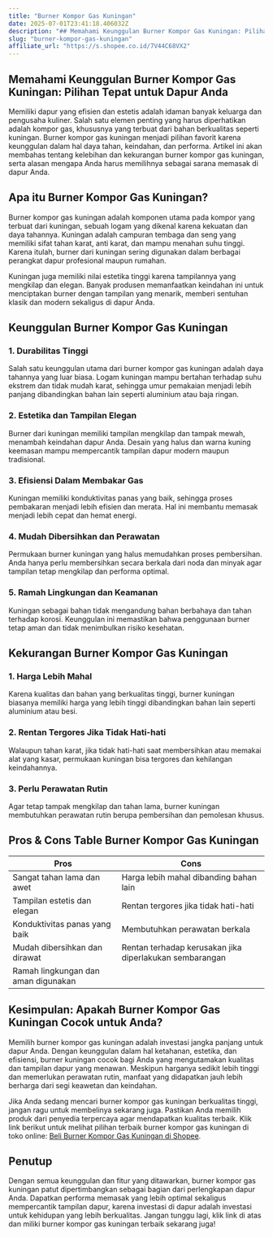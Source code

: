 ```yaml
---
title: "Burner Kompor Gas Kuningan"
date: 2025-07-01T23:41:18.406032Z
description: "## Memahami Keunggulan Burner Kompor Gas Kuningan: Pilihan Tepat untuk Dapur Anda..."
slug: "burner-kompor-gas-kuningan"
affiliate_url: "https://s.shopee.co.id/7V44C68VX2"
---
```

## Memahami Keunggulan Burner Kompor Gas Kuningan: Pilihan Tepat untuk Dapur Anda

Memiliki dapur yang efisien dan estetis adalah idaman banyak keluarga dan pengusaha kuliner. Salah satu elemen penting yang harus diperhatikan adalah kompor gas, khususnya yang terbuat dari bahan berkualitas seperti kuningan. Burner kompor gas kuningan menjadi pilihan favorit karena keunggulan dalam hal daya tahan, keindahan, dan performa. Artikel ini akan membahas tentang kelebihan dan kekurangan burner kompor gas kuningan, serta alasan mengapa Anda harus memilihnya sebagai sarana memasak di dapur Anda.

## Apa itu Burner Kompor Gas Kuningan?

Burner kompor gas kuningan adalah komponen utama pada kompor yang terbuat dari kuningan, sebuah logam yang dikenal karena kekuatan dan daya tahannya. Kuningan adalah campuran tembaga dan seng yang memiliki sifat tahan karat, anti karat, dan mampu menahan suhu tinggi. Karena itulah, burner dari kuningan sering digunakan dalam berbagai perangkat dapur profesional maupun rumahan.

Kuningan juga memiliki nilai estetika tinggi karena tampilannya yang mengkilap dan elegan. Banyak produsen memanfaatkan keindahan ini untuk menciptakan burner dengan tampilan yang menarik, memberi sentuhan klasik dan modern sekaligus di dapur Anda.

## Keunggulan Burner Kompor Gas Kuningan

### 1. Durabilitas Tinggi

Salah satu keunggulan utama dari burner kompor gas kuningan adalah daya tahannya yang luar biasa. Logam kuningan mampu bertahan terhadap suhu ekstrem dan tidak mudah karat, sehingga umur pemakaian menjadi lebih panjang dibandingkan bahan lain seperti aluminium atau baja ringan.

### 2. Estetika dan Tampilan Elegan

Burner dari kuningan memiliki tampilan mengkilap dan tampak mewah, menambah keindahan dapur Anda. Desain yang halus dan warna kuning keemasan mampu mempercantik tampilan dapur modern maupun tradisional.

### 3. Efisiensi Dalam Membakar Gas

Kuningan memiliki konduktivitas panas yang baik, sehingga proses pembakaran menjadi lebih efisien dan merata. Hal ini membantu memasak menjadi lebih cepat dan hemat energi.

### 4. Mudah Dibersihkan dan Perawatan

Permukaan burner kuningan yang halus memudahkan proses pembersihan. Anda hanya perlu membersihkan secara berkala dari noda dan minyak agar tampilan tetap mengkilap dan performa optimal.

### 5. Ramah Lingkungan dan Keamanan

Kuningan sebagai bahan tidak mengandung bahan berbahaya dan tahan terhadap korosi. Keunggulan ini memastikan bahwa penggunaan burner tetap aman dan tidak menimbulkan risiko kesehatan.

## Kekurangan Burner Kompor Gas Kuningan

### 1. Harga Lebih Mahal

Karena kualitas dan bahan yang berkualitas tinggi, burner kuningan biasanya memiliki harga yang lebih tinggi dibandingkan bahan lain seperti aluminium atau besi.

### 2. Rentan Tergores Jika Tidak Hati-hati

Walaupun tahan karat, jika tidak hati-hati saat membersihkan atau memakai alat yang kasar, permukaan kuningan bisa tergores dan kehilangan keindahannya.

### 3. Perlu Perawatan Rutin

Agar tetap tampak mengkilap dan tahan lama, burner kuningan membutuhkan perawatan rutin berupa pembersihan dan pemolesan khusus.

## Pros & Cons Table Burner Kompor Gas Kuningan

| Pros                                      | Cons                                         |
|--------------------------------------------|----------------------------------------------|
| Sangat tahan lama dan awet                | Harga lebih mahal dibanding bahan lain     |
| Tampilan estetis dan elegan               | Rentan tergores jika tidak hati-hati       |
| Konduktivitas panas yang baik             | Membutuhkan perawatan berkala            |
| Mudah dibersihkan dan dirawat            | Rentan terhadap kerusakan jika diperlakukan sembarangan |
| Ramah lingkungan dan aman digunakan      |                                           |

## Kesimpulan: Apakah Burner Kompor Gas Kuningan Cocok untuk Anda?

Memilih burner kompor gas kuningan adalah investasi jangka panjang untuk dapur Anda. Dengan keunggulan dalam hal ketahanan, estetika, dan efisiensi, burner kuningan cocok bagi Anda yang mengutamakan kualitas dan tampilan dapur yang menawan. Meskipun harganya sedikit lebih tinggi dan memerlukan perawatan rutin, manfaat yang didapatkan jauh lebih berharga dari segi keawetan dan keindahan.

Jika Anda sedang mencari burner kompor gas kuningan berkualitas tinggi, jangan ragu untuk membelinya sekarang juga. Pastikan Anda memilih produk dari penyedia terpercaya agar mendapatkan kualitas terbaik. Klik link berikut untuk melihat pilihan terbaik burner kompor gas kuningan di toko online: [Beli Burner Kompor Gas Kuningan di Shopee](https://s.shopee.co.id/7V44C68VX2).

## Penutup

Dengan semua keunggulan dan fitur yang ditawarkan, burner kompor gas kuningan patut dipertimbangkan sebagai bagian dari perlengkapan dapur Anda. Dapatkan performa memasak yang lebih optimal sekaligus mempercantik tampilan dapur, karena investasi di dapur adalah investasi untuk kehidupan yang lebih berkualitas. Jangan tunggu lagi, klik link di atas dan miliki burner kompor gas kuningan terbaik sekarang juga!